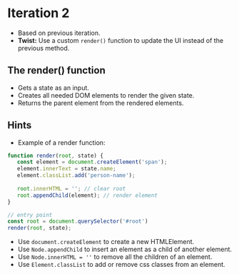 # Iteration 2

* Based on previous iteration.
* **Twist:** Use a custom `render()` function to update the UI instead of the previous method.

## The render() function
* Gets a state as an input.
* Creates all needed DOM elements to render the given state.
* Returns the parent element from the rendered elements.

## Hints
* Example of a render function:

```js
function render(root, state) {
   const element = document.createElement('span');
   element.innerText = state.name;
   element.classList.add('person-name');
   
   root.innerHTML = ''; // clear root
   root.appendChild(element); // render element 
}

// entry point
const root = document.querySelector('#root')
render(root, state);

```

* Use `document.createElement` to create a new HTMLElement.
* Use `Node.appendChild` to insert an element as a child of another element.
* Use `Node.innerHTML = ''` to remove all the children of an element.
* Use `Element.classList` to add or remove css classes from an element.

